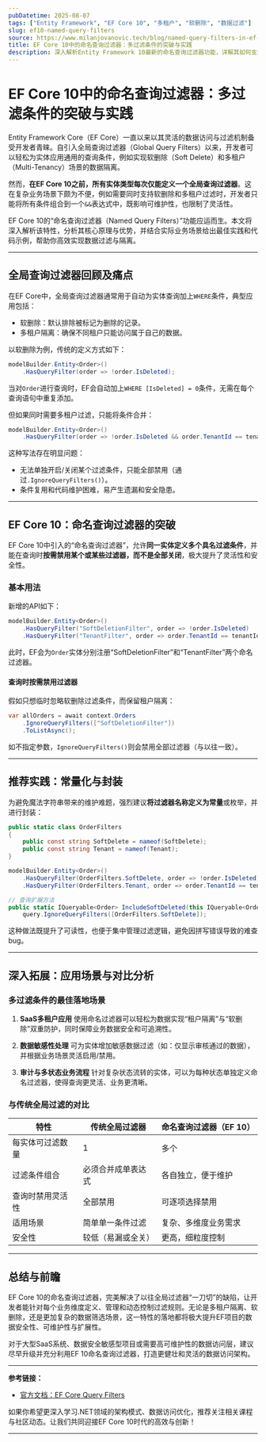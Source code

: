 ```yaml
---
pubDatetime: 2025-08-07
tags: ["Entity Framework", "EF Core 10", "多租户", "软删除", "数据过滤"]
slug: ef10-named-query-filters
source: https://www.milanjovanovic.tech/blog/named-query-filters-in-ef-10-multiple-query-filters-per-entity
title: EF Core 10中的命名查询过滤器：多过滤条件的突破与实践
description: 深入解析Entity Framework 10最新的命名查询过滤器功能，详解其如何支持每个实体多个过滤器，为多租户、软删除等场景带来极大便利，并结合最佳实践进行拓展说明。
---
```


# EF Core 10中的命名查询过滤器：多过滤条件的突破与实践

Entity Framework Core（EF Core）一直以来以其灵活的数据访问与过滤机制备受开发者青睐。自引入全局查询过滤器（Global Query Filters）以来，开发者可以轻松为实体应用通用的查询条件，例如实现软删除（Soft Delete）和多租户（Multi-Tenancy）场景的数据隔离。

然而，**在EF Core 10之前，所有实体类型每次仅能定义一个全局查询过滤器**。这在复杂业务场景下颇为不便，例如需要同时支持软删除和多租户过滤时，开发者只能将所有条件组合到一个`&&`表达式中，既影响可维护性，也限制了灵活性。

EF Core 10的“命名查询过滤器（Named Query Filters）”功能应运而生。本文将深入解析该特性，分析其核心原理与优势，并结合实际业务场景给出最佳实践和代码示例，帮助你高效实现数据过滤与隔离。

---

## 全局查询过滤器回顾及痛点

在EF Core中，全局查询过滤器通常用于自动为实体查询加上`WHERE`条件，典型应用包括：

- 软删除：默认排除被标记为删除的记录。
- 多租户隔离：确保不同租户只能访问属于自己的数据。

以软删除为例，传统的定义方式如下：

```csharp
modelBuilder.Entity<Order>()
    .HasQueryFilter(order => !order.IsDeleted);
```

当对`Order`进行查询时，EF会自动加上`WHERE [IsDeleted] = 0`条件，无需在每个查询语句中重复添加。

但如果同时需要多租户过滤，只能将条件合并：

```csharp
modelBuilder.Entity<Order>()
    .HasQueryFilter(order => !order.IsDeleted && order.TenantId == tenantId);
```

这种写法存在明显问题：

- 无法单独开启/关闭某个过滤条件，只能全部禁用（通过`.IgnoreQueryFilters()`）。
- 条件复用和代码维护困难，易产生遗漏和安全隐患。

---

## EF Core 10：命名查询过滤器的突破

EF Core 10中引入的“命名查询过滤器”，允许**同一实体定义多个具名过滤条件**，并能在查询时**按需禁用某个或某些过滤器，而不是全部关闭**，极大提升了灵活性和安全性。

### 基本用法

新增的API如下：

```csharp
modelBuilder.Entity<Order>()
    .HasQueryFilter("SoftDeletionFilter", order => !order.IsDeleted)
    .HasQueryFilter("TenantFilter", order => order.TenantId == tenantId);
```

此时，EF会为`Order`实体分别注册“SoftDeletionFilter”和“TenantFilter”两个命名过滤器。

#### 查询时按需禁用过滤器

假如只想临时忽略软删除过滤条件，而保留租户隔离：

```csharp
var allOrders = await context.Orders
    .IgnoreQueryFilters(["SoftDeletionFilter"])
    .ToListAsync();
```

如不指定参数，`IgnoreQueryFilters()`则会禁用全部过滤器（与以往一致）。

---

## 推荐实践：常量化与封装

为避免魔法字符串带来的维护难题，强烈建议**将过滤器名称定义为常量**或枚举，并进行封装：

```csharp
public static class OrderFilters
{
    public const string SoftDelete = nameof(SoftDelete);
    public const string Tenant = nameof(Tenant);
}

modelBuilder.Entity<Order>()
    .HasQueryFilter(OrderFilters.SoftDelete, order => !order.IsDeleted)
    .HasQueryFilter(OrderFilters.Tenant, order => order.TenantId == tenantId);

// 查询扩展方法
public static IQueryable<Order> IncludeSoftDeleted(this IQueryable<Order> query) =>
    query.IgnoreQueryFilters([OrderFilters.SoftDelete]);
```

这种做法既提升了可读性，也便于集中管理过滤逻辑，避免因拼写错误导致的难查bug。

---

## 深入拓展：应用场景与对比分析

### 多过滤条件的最佳落地场景

1. **SaaS多租户应用**
   使用命名过滤器可以轻松为数据实现“租户隔离”与“软删除”双重防护，同时保障业务数据安全和可追溯性。

2. **数据敏感性处理**
   可为实体增加敏感数据过滤（如：仅显示审核通过的数据），并根据业务场景灵活启用/禁用。

3. **审计与多状态业务流程**
   针对复杂状态流转的实体，可以为每种状态单独定义命名过滤器，使得查询更灵活、业务更清晰。

### 与传统全局过滤的对比

| 特性             | 传统全局过滤器     | 命名查询过滤器（EF 10） |
| ---------------- | ------------------ | ----------------------- |
| 每实体可过滤数量 | 1                  | 多个                    |
| 过滤条件组合     | 必须合并成单表达式 | 各自独立，便于维护      |
| 查询时禁用灵活性 | 全部禁用           | 可逐项选择禁用          |
| 适用场景         | 简单单一条件过滤   | 复杂、多维度业务需求    |
| 安全性           | 较低（易漏或全关） | 更高，细粒度控制        |

---

## 总结与前瞻

EF Core 10的命名查询过滤器，完美解决了以往全局过滤器“一刀切”的缺陷，让开发者能针对每个业务维度定义、管理和动态控制过滤规则。无论是多租户隔离、软删除，还是更加复杂的数据筛选场景，这一特性的落地都将极大提升EF项目的数据安全性、可维护性与扩展性。

对于大型SaaS系统、数据安全敏感型项目或需要高可维护性的数据访问层，建议尽早升级并充分利用EF 10命名查询过滤器，打造更健壮和灵活的数据访问架构。

---

**参考链接：**

- [官方文档：EF Core Query Filters](https://learn.microsoft.com/en-us/ef/core/querying/filters)

如果你希望更深入学习.NET领域的架构模式、数据访问优化，推荐关注相关课程与社区动态。让我们共同迎接EF Core 10时代的高效与创新！

---
